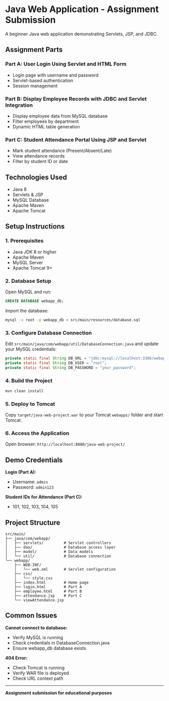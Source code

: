# Java Web Application - Assignment Submission

A beginner Java web application demonstrating Servlets, JSP, and JDBC.

## Assignment Parts

### Part A: User Login Using Servlet and HTML Form
- Login page with username and password
- Servlet-based authentication
- Session management

### Part B: Display Employee Records with JDBC and Servlet Integration
- Display employee data from MySQL database
- Filter employees by department
- Dynamic HTML table generation

### Part C: Student Attendance Portal Using JSP and Servlet
- Mark student attendance (Present/Absent/Late)
- View attendance records
- Filter by student ID or date

## Technologies Used

- Java 8
- Servlets & JSP
- MySQL Database
- Apache Maven
- Apache Tomcat

## Setup Instructions

### 1. Prerequisites
- Java JDK 8 or higher
- Apache Maven
- MySQL Server
- Apache Tomcat 9+

### 2. Database Setup

Open MySQL and run:
```sql
CREATE DATABASE webapp_db;
```

Import the database:
```bash
mysql -u root -p webapp_db < src/main/resources/database.sql
```

### 3. Configure Database Connection

Edit `src/main/java/com/webapp/util/DatabaseConnection.java` and update your MySQL credentials:
```java
private static final String DB_URL = "jdbc:mysql://localhost:3306/webapp_db";
private static final String DB_USER = "root";
private static final String DB_PASSWORD = "your_password";
```

### 4. Build the Project

```bash
mvn clean install
```

### 5. Deploy to Tomcat

Copy `target/java-web-project.war` to your Tomcat `webapps/` folder and start Tomcat.

### 6. Access the Application

Open browser: `http://localhost:8080/java-web-project/`

## Demo Credentials

**Login (Part A):**
- Username: `admin`
- Password: `admin123`

**Student IDs for Attendance (Part C):**
- 101, 102, 103, 104, 105

## Project Structure

```
src/main/
├── java/com/webapp/
│   ├── servlets/         # Servlet controllers
│   ├── dao/              # Database access layer
│   ├── model/            # Data models
│   └── util/             # Database connection
└── webapp/
    ├── WEB-INF/
    │   └── web.xml       # Servlet configuration
    ├── css/
    │   └── style.css
    ├── index.html        # Home page
    ├── login.html        # Part A
    ├── employee.html     # Part B
    ├── attendance.jsp    # Part C
    └── viewAttendance.jsp
```

## Common Issues

**Cannot connect to database:**
- Verify MySQL is running
- Check credentials in DatabaseConnection.java
- Ensure webapp_db database exists

**404 Error:**
- Check Tomcat is running
- Verify WAR file is deployed
- Check URL context path

---

**Assignment submission for educational purposes**
